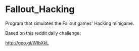 Fallout_Hacking
===============

Program that simulates the Fallout games' Hacking minigame.

Based on this reddit daily challenge:

http://goo.gl/WIbXkL
